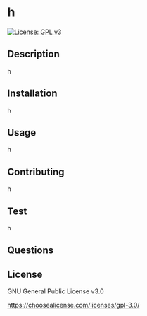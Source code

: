 # h
[![License: GPL v3](https://img.shields.io/badge/License-GPLv3-blue.svg)](https://www.gnu.org/licenses/gpl-3.0)
## Description
h
## Installation
h
## Usage
h
## Contributing
h
## Test
h
## Questions
## License
GNU General Public License v3.0

https://choosealicense.com/licenses/gpl-3.0/